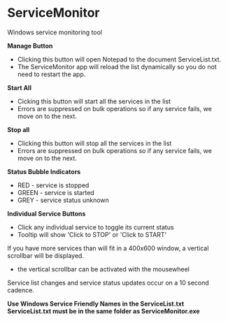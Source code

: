 # ServiceMonitor
Windows service monitoring tool

**Manage Button** 
- Clicking this button will open Notepad to the document ServiceList.txt.
- The ServiceMonitor app will reload the list dynamically so you do not need to restart the app.

**Start All**
- Cicking this button will start all the services in the list
- Errors are suppressed on bulk operations so if any service fails, we move on to the next.

**Stop all**
- Clicking this button will stop all the services in the list
- Errors are suppressed on bulk operations so if any service fails, we move on to the next.

**Status Bubble Indicators**
- RED - service is stopped
- GREEN - service is started
- GREY - service status unknown

**Individual Service Buttons**
- Click any individual service to toggle its current status
- Tooltip will show 'Click to STOP' or 'Click to START'

If you have more services than will fit in a 400x600 window, a vertical scrollbar will be displayed.
- the vertical scrollbar can be activated with the mousewheel

Service list changes and service status updates occur on a 10 second cadence.

**Use Windows Service Friendly Names in the ServiceList.txt**
**ServiceList.txt must be in the same folder as ServiceMonitor.exe**
